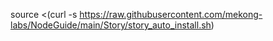 source <(curl -s https://raw.githubusercontent.com/mekong-labs/NodeGuide/main/Story/story_auto_install.sh)